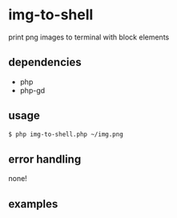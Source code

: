 # img-to-shell
print png images to terminal with block elements

## dependencies
* php
* php-gd

## usage
```bash
$ php img-to-shell.php ~/img.png
```

## error handling
none!

## examples

